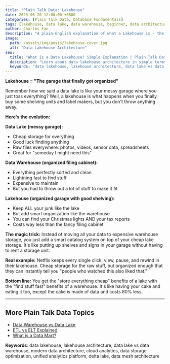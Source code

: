 ```yaml
---
title: "Plain Talk Data: Lakehouse"
date: 2025-06-20 12:00:00 +0800
categories: [Plain Talk Data, Database Fundamentals]
tags: [lakehouse, data lake, data warehouse, beginner, data architecture]
author: Charles Fan
description: "A plain-English explanation of what a Lakehouse is - the garage that finally got organized"
image:
  path: /assets/img/posts/lakehouse-cover.jpg
  alt: "Data Lakehouse Architecture"
seo:
  title: "What is a Data Lakehouse? Simple Explanation | Plain Talk Data"
  description: "Learn about data lakehouse architecture in simple terms. Discover how lakehouse combines data lake storage with data warehouse organization for cost-effective analytics."
  keywords: "data lakehouse, lakehouse architecture, data lake vs data warehouse, modern data architecture, cloud analytics, data storage, data management, delta lake, databricks lakehouse"
---
```


**Lakehouse = "The garage that finally got organized"**

Remember how we said a data lake is like your messy garage where you just toss everything? Well, a lakehouse is what happens when you finally buy some shelving units and label makers, but you don't throw anything away.

**Here's the evolution:**

**Data Lake (messy garage):**
- Cheap storage for everything
- Good luck finding anything
- Raw files everywhere: photos, videos, sensor data, spreadsheets
- Great for "someday I might need this"

**Data Warehouse (organized filing cabinet):**
- Everything perfectly sorted and clean
- Lightning fast to find stuff
- Expensive to maintain
- But you had to throw out a lot of stuff to make it fit

**Lakehouse (organized garage with good shelving):**
- Keep ALL your junk like the lake
- But add smart organization like the warehouse
- You can find your Christmas lights AND your tax reports
- Costs way less than the fancy filing cabinet

**The magic trick:** 
Instead of moving all your data to expensive warehouse storage, you just add a smart catalog system on top of your cheap lake storage. It's like putting up shelves and signs in your garage without having to rent a storage unit.

**Real example:**
Netflix keeps every single click, view, pause, and rewind in their lakehouse. Cheap storage for the raw stuff, but organized enough that they can instantly tell you "people who watched this also liked that."

**Bottom line:** You get the "store everything cheap" benefits of a lake with the "find stuff fast" benefits of a warehouse. It's like having your cake and eating it too, except the cake is made of data and costs 80% less.

---

## More Plain Talk Data Topics

- [Data Warehouse vs Data Lake](/posts/dw-vs-dl/)
- [ETL vs ELT Explained](/posts/etlvselt/)
- [What is a Data Mart?](/posts/data-mart/)

**Keywords**: data lakehouse, lakehouse architecture, data lake vs data warehouse, modern data architecture, cloud analytics, data storage optimization, unified analytics platform, delta lake, data mesh architecture